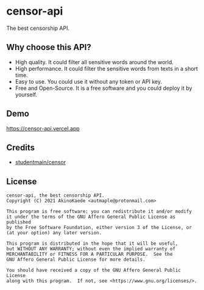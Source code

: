 # censor-api

The best censorship API.  

## Why choose this API?

- High quality. It could filter all sensitive words around the world.
- High performance. It could filter the sensitive words from texts in a short time.
- Easy to use. You could use it without any token or API key.
- Free and Open-Source. It is a free software and you could deploy it by yourself.

## Demo

<https://censor-api.vercel.app>

## Credits

- [studentmain/censor](https://github.com/studentmain/censor)

## License

```
censor-api, the best censorship API.
Copyright (C) 2021 AkinoKaede <autmaple@protonmail.com>

This program is free software: you can redistribute it and/or modify
it under the terms of the GNU Affero General Public License as published
by the Free Software Foundation, either version 3 of the License, or
(at your option) any later version.

This program is distributed in the hope that it will be useful,
but WITHOUT ANY WARRANTY; without even the implied warranty of
MERCHANTABILITY or FITNESS FOR A PARTICULAR PURPOSE.  See the
GNU Affero General Public License for more details.

You should have received a copy of the GNU Affero General Public License
along with this program.  If not, see <https://www.gnu.org/licenses/>.
```
